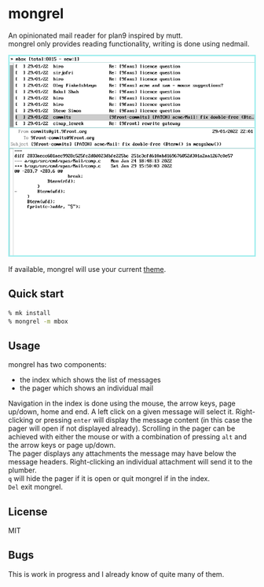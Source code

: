 # mongrel
An opinionated mail reader for plan9 inspired by mutt.  
mongrel only provides reading functionality, writing is done using nedmail.  

![mongrel](mongrel.png)

If available, mongrel will use your current [theme](https://ftrv.se/14).

## Quick start
```sh
% mk install
% mongrel -m mbox
```

## Usage
mongrel has two components:
- the index which shows the list of messages
- the pager which shows an individual mail

Navigation in the index is done using the mouse, the arrow keys, page up/down, home and end. A left click on a given message will select it. Right-clicking or pressing `enter` will display the message content (in this case the pager will open if not displayed already).
Scrolling in the pager can be achieved with either the mouse or with a combination of pressing `alt` and the arrow keys or page up/down.  
The pager displays any attachments the message may have below the message headers. Right-clicking an individual attachment will send it to the plumber.  
`q` will hide the pager if it is open or quit mongrel if in the index.  
`Del` exit mongrel.

## License
MIT

## Bugs
This is work in progress and I already know of quite many of them.

